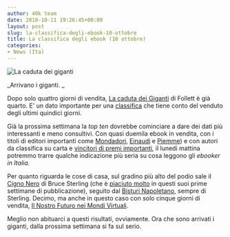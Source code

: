 ```yaml
---
author: 40k team
date: 2010-10-11 19:26:45+00:00
layout: post
slug: la-classifica-degli-ebook-10-ottobre
title: La classifica degli ebook (10 ottobre)
categories:
- News (Ita)
---
```


![La caduta dei giganti](http://www.40kbooks.com/wp-content/uploads/giga.jpg)

_Arrivano i giganti. _

Dopo solo quattro giorni di vendita, [La caduta dei Giganti](http://www.bookrepublic.it/book/9788852016844-la-caduta-dei-giganti/) di Follett è già quarto. E' un dato importante per una [classifica](http://www.bookrepublic.it/) che tiene conto del venduto degli ultimi quindici giorni.

Già la prossima settimana la _top ten_ dovrebbe cominciare a dare dei dati più interessanti e meno consultivi. Con quasi duemila ebook in vendita, con i titoli di editori importanti come [Mondadori](http://www.bookrepublic.it/search/?keywords=mondadori&x=0&y=0), [Einaudi](http://www.bookrepublic.it/search/?keywords=einaudi&x=0&y=0) e [Piemme](http://www.bookrepublic.it/search/?keywords=piemme&x=0&y=0)) e con autori da classifica su carta e [vincitori di premi importanti](http://www.bookrepublic.it/pages/strega_e_campiello/), il lunedi mattina potremmo trarre qualche indicazione più seria su cosa leggono gli _ebooker _in Italia_._

Per quanto riguarda le cose di casa, sul gradino più alto del podio sale il [Cigno Nero](http://www.40kbooks.com/?page_id=133&category=14&product_id=14) di Bruce Sterling (che è [piaciuto molto](http://www.goodreads.com/book/show/9308239-cigno-nero) in questi suoi prime settimane di pubblicazione), seguito dal [Bisturi Napoletano](http://www.bookrepublic.it/book/9788865860137-il-bisturi-napoletano/), sempre di Sterling. Decimo, ma anche in questo caso con solo cinque giorni di vendita, [Il Nostro Futuro nei Mondi Virtuali](http://www.bookrepublic.it/book/9788865860168-il-nostro-futuro-nei-mondi-virtuali/).

Meglio non abituarci a questi risultati, ovviamente. Ora che sono arrivati i giganti, dalla prossima settimana si fa sul serio.
